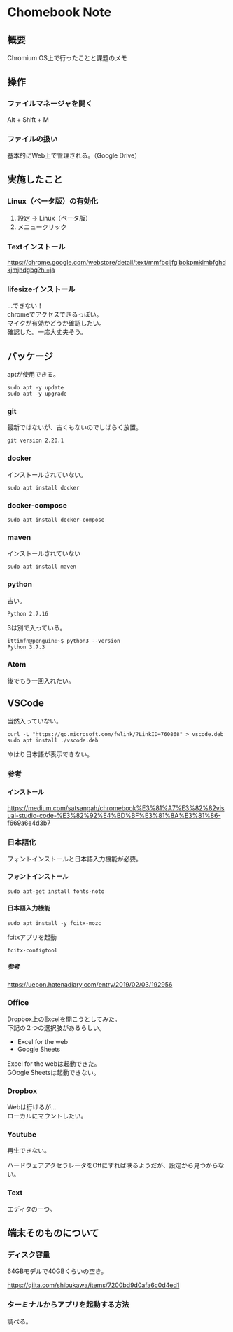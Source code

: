 
<!-- @import "[TOC]" {cmd="toc" depthFrom=1 depthTo=6 orderedList=false} -->

# Chomebook Note

## 概要

Chromium OS上で行ったことと課題のメモ

## 操作

### ファイルマネージャを開く

Alt + Shift + M

### ファイルの扱い

基本的にWeb上で管理される。（Google Drive）

## 実施したこと

### Linux（ベータ版）の有効化

1. 設定 → Linux（ベータ版）
2. メニュークリック

### Textインストール

https://chrome.google.com/webstore/detail/text/mmfbcljfglbokpmkimbfghdkjmjhdgbg?hl=ja

### lifesizeインストール

…できない！  
chromeでアクセスできるっぽい。  
マイクが有効かどうか確認したい。  
確認した。一応大丈夫そう。

## パッケージ

aptが使用できる。

```
sudo apt -y update
sudo apt -y upgrade
```

### git

最新ではないが、古くもないのでしばらく放置。

```
git version 2.20.1
```

### docker
インストールされていない。

```
sudo apt install docker
```

### docker-compose

```
sudo apt install docker-compose
```

### maven

インストールされていない

```
sudo apt install maven
``` 

### python 

古い。
```
Python 2.7.16
```

3は別で入っている。
```
ittimfn@penguin:~$ python3 --version
Python 3.7.3
```

### Atom
後でもう一回入れたい。

## VSCode

当然入っていない。

```
curl -L "https://go.microsoft.com/fwlink/?LinkID=760868" > vscode.deb
sudo apt install ./vscode.deb
```

やはり日本語が表示できない。

### 参考
#### インストール
https://medium.com/satsangah/chromebook%E3%81%A7%E3%82%82visual-studio-code-%E3%82%92%E4%BD%BF%E3%81%8A%E3%81%86-f669a6e4d3b7

### 日本語化
フォントインストールと日本語入力機能が必要。

#### フォントインストール
```
sudo apt-get install fonts-noto
```

#### 日本語入力機能

```
sudo apt install -y fcitx-mozc
```

fcitxアプリを起動

```
fcitx-configtool
```

##### 参考
https://uepon.hatenadiary.com/entry/2019/02/03/192956

### Office

Dropbox上のExcelを開こうとしてみた。  
下記の２つの選択肢があるらしい。

- Excel for the web
- Google Sheets

Excel for the webは起動できた。  
GOogle Sheetsは起動できない。

### Dropbox

Webは行けるが…  
ローカルにマウントしたい。

### Youtube

再生できない。

ハードウェアアクセラレータをOffにすれば映るようだが、設定から見つからない。

### Text

エディタの一つ。

## 端末そのものについて

### ディスク容量

64GBモデルで40GBくらいの空き。

https://qiita.com/shibukawa/items/7200bd9d0afa6c0d4ed1

### ターミナルからアプリを起動する方法

調べる。